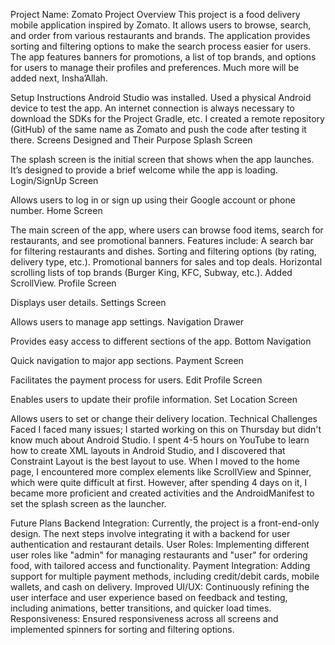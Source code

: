 Project Name: Zomato
Project Overview
This project is a food delivery mobile application inspired by Zomato. It allows users to browse, search, and order from various restaurants and brands. The application provides sorting and filtering options to make the search process easier for users. The app features banners for promotions, a list of top brands, and options for users to manage their profiles and preferences. Much more will be added next, Insha’Allah.

Setup Instructions
Android Studio was installed.
Used a physical Android device to test the app.
An internet connection is always necessary to download the SDKs for the Project Gradle, etc.
I created a remote repository (GitHub) of the same name as Zomato and push the code after testing it there.
Screens Designed and Their Purpose
Splash Screen

The splash screen is the initial screen that shows when the app launches. It’s designed to provide a brief welcome while the app is loading.
Login/SignUp Screen

Allows users to log in or sign up using their Google account or phone number.
Home Screen

The main screen of the app, where users can browse food items, search for restaurants, and see promotional banners.
Features include:
A search bar for filtering restaurants and dishes.
Sorting and filtering options (by rating, delivery type, etc.).
Promotional banners for sales and top deals.
Horizontal scrolling lists of top brands (Burger King, KFC, Subway, etc.).
Added ScrollView.
Profile Screen

Displays user details.
Settings Screen

Allows users to manage app settings.
Navigation Drawer

Provides easy access to different sections of the app.
Bottom Navigation

Quick navigation to major app sections.
Payment Screen

Facilitates the payment process for users.
Edit Profile Screen

Enables users to update their profile information.
Set Location Screen

Allows users to set or change their delivery location.
Technical Challenges Faced
I faced many issues; I started working on this on Thursday but didn't know much about Android Studio. I spent 4-5 hours on YouTube to learn how to create XML layouts in Android Studio, and I discovered that Constraint Layout is the best layout to use. When I moved to the home page, I encountered more complex elements like ScrollView and Spinner, which were quite difficult at first. However, after spending 4 days on it, I became more proficient and created activities and the AndroidManifest to set the splash screen as the launcher.

Future Plans
Backend Integration: Currently, the project is a front-end-only design. The next steps involve integrating it with a backend for user authentication and restaurant details.
User Roles: Implementing different user roles like "admin" for managing restaurants and "user" for ordering food, with tailored access and functionality.
Payment Integration: Adding support for multiple payment methods, including credit/debit cards, mobile wallets, and cash on delivery.
Improved UI/UX: Continuously refining the user interface and user experience based on feedback and testing, including animations, better transitions, and quicker load times.
Responsiveness: Ensured responsiveness across all screens and implemented spinners for sorting and filtering options.